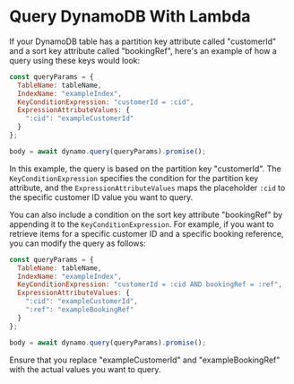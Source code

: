 # Query DynamoDB With Lambda

If your DynamoDB table has a partition key attribute called "customerId" and a sort key attribute called "bookingRef", here's an example of how a query using these keys would look:

```javascript
const queryParams = {
  TableName: tableName,
  IndexName: "exampleIndex",
  KeyConditionExpression: "customerId = :cid",
  ExpressionAttributeValues: {
    ":cid": "exampleCustomerId"
  }
};

body = await dynamo.query(queryParams).promise();
```

In this example, the query is based on the partition key "customerId". The `KeyConditionExpression` specifies the condition for the partition key attribute, and the `ExpressionAttributeValues` maps the placeholder `:cid` to the specific customer ID value you want to query.

You can also include a condition on the sort key attribute "bookingRef" by appending it to the `KeyConditionExpression`. For example, if you want to retrieve items for a specific customer ID and a specific booking reference, you can modify the query as follows:

```javascript
const queryParams = {
  TableName: tableName,
  IndexName: "exampleIndex",
  KeyConditionExpression: "customerId = :cid AND bookingRef = :ref",
  ExpressionAttributeValues: {
    ":cid": "exampleCustomerId",
    ":ref": "exampleBookingRef"
  }
};

body = await dynamo.query(queryParams).promise();
```

Ensure that you replace "exampleCustomerId" and "exampleBookingRef" with the actual values you want to query.